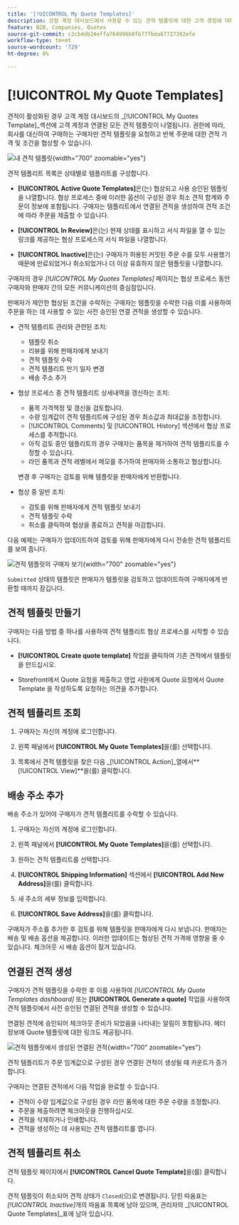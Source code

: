 ```yaml
---
title: '[!UICONTROL My Quote Templates]'
description: 상점 계정 대시보드에서 사용할 수 있는 견적 템플릿에 대한 고객 경험에 대해 알아봅니다.
feature: B2B, Companies, Quotes
source-git-commit: c2cb4db24effa764996b0fb77fbda67727392efe
workflow-type: tm+mt
source-wordcount: '729'
ht-degree: 0%

---
```



# [!UICONTROL My Quote Templates]

견적이 활성화된 경우 고객 계정 대시보드의 _[!UICONTROL My Quotes Template]_섹션에 고객 계정과 연결된 모든 견적 템플릿이 나열됩니다. 권한에 따라, 회사를 대신하여 구매하는 구매자만 견적 템플릿을 요청하고 반복 주문에 대한 견적 가격 및 조건을 협상할 수 있습니다.

![내 견적 템플릿](./assets/account-dashboard-quote-templates-list.png){width="700" zoomable="yes"}

견적 템플리트 목록은 상태별로 템플리트를 구성합니다.

- **[!UICONTROL Active Quote Templates]**&#x200B;은(는) 협상되고 사용 승인된 템플릿을 나열합니다. 협상 프로세스 중에 이러한 옵션이 구성된 경우 최소 견적 합계와 주문이 정보에 포함됩니다. 구매자는 템플리트에서 연결된 견적을 생성하여 견적 조건에 따라 주문을 제출할 수 있습니다.

- **[!UICONTROL In Review]**&#x200B;은(는) 현재 상태를 표시하고 서식 파일을 열 수 있는 링크를 제공하는 협상 프로세스의 서식 파일을 나열합니다.

- **[!UICONTROL Inactive]**&#x200B;은(는) 구매자가 허용된 커밋된 주문 수를 모두 사용했기 때문에 만료되었거나 취소되었거나 더 이상 유효하지 않은 템플릿을 나열합니다.

구매자의 경우 *[!UICONTROL My Quotes Templates]* 페이지는 협상 프로세스 동안 구매자와 판매자 간의 모든 커뮤니케이션의 중심점입니다.

판매자가 제안한 협상된 조건을 수락하는 구매자는 템플릿을 수락한 다음 이를 사용하여 주문을 하는 데 사용할 수 있는 사전 승인된 연결 견적을 생성할 수 있습니다.

- 견적 템플리트 관리와 관련된 조치:

   - 템플릿 취소
   - 리뷰를 위해 판매자에게 보내기
   - 견적 템플릿 수락
   - 견적 템플리트 만기 일자 변경
   - 배송 주소 추가

- 협상 프로세스 중 견적 템플리트 상세내역을 갱신하는 조치:

   - 품목 가격책정 및 갱신을 검토합니다.
   - 수량 임계값이 견적 템플리트에 구성된 경우 최소값과 최대값을 조정합니다.
   - [!UICONTROL Comments] 및 [!UICONTROL History] 섹션에서 협상 프로세스를 추적합니다.
   - 아직 검토 중인 템플리트의 경우 구매자는 품목을 제거하여 견적 템플리트를 수정할 수 있습니다.
   - 라인 품목과 견적 레벨에서 메모를 추가하여 판매자와 소통하고 협상합니다.

  변경 후 구매자는 검토를 위해 템플릿을 판매자에게 반환합니다.

- 협상 중 일반 조치:

   - 검토를 위해 판매자에게 견적 템플릿 보내기
   - 견적 템플릿 수락
   - 취소를 클릭하여 협상을 종료하고 견적을 마감합니다.

다음 예제는 구매자가 업데이트하여 검토를 위해 판매자에게 다시 전송한 견적 템플리트를 보여 줍니다.

![견적 템플릿의 구매자 보기](./assets/account-dashboard-my-quote-template-detailed.png){width="700" zoomable="yes"}

`Submitted` 상태의 템플릿은 판매자가 템플릿을 검토하고 업데이트하여 구매자에게 반환할 때까지 잠깁니다.

## 견적 템플릿 만들기

구매자는 다음 방법 중 하나를 사용하여 견적 템플리트 협상 프로세스를 시작할 수 있습니다.

- **[!UICONTROL Create quote template]** 작업을 클릭하여 기존 견적에서 템플릿을 만드십시오.

- Storefront에서 Quote 요청을 제출하고 영업 사원에게 Quote 요청에서 Quote Template 을 작성하도록 요청하는 의견을 추가합니다.

## 견적 템플리트 조회

1. 구매자는 자신의 계정에 로그인합니다.

1. 왼쪽 패널에서 **[!UICONTROL My Quote Templates]**&#x200B;을(를) 선택합니다.

1. 목록에서 견적 템플릿을 찾은 다음 _[!UICONTROL Action]_열에서&#x200B;**[!UICONTROL View]**을(를) 클릭합니다.

## 배송 주소 추가

배송 주소가 있어야 구매자가 견적 템플리트를 수락할 수 있습니다.

1. 구매자는 자신의 계정에 로그인합니다.

1. 왼쪽 패널에서 **[!UICONTROL My Quote Templates]**&#x200B;을(를) 선택합니다.

1. 원하는 견적 템플리트를 선택합니다.

1. **[!UICONTROL Shipping Information]** 섹션에서 **[!UICONTROL Add New Address]**&#x200B;을(를) 클릭합니다.

1. 새 주소의 세부 정보를 입력합니다.

1. **[!UICONTROL Save Address]**&#x200B;을(를) 클릭합니다.

구매자가 주소를 추가한 후 검토를 위해 템플릿을 판매자에게 다시 보냅니다. 판매자는 배송 및 배송 옵션을 제공합니다. 이러한 업데이트는 협상된 견적 가격에 영향을 줄 수 있습니다. 체크아웃 시 배송 옵션이 잠겨 있습니다.

## 연결된 견적 생성

구매자가 견적 템플릿을 수락한 후 이를 사용하여 *[!UICONTROL My Quote Templates dashboard]* 또는 **[!UICONTROL Generate a quote]** 작업을 사용하여 견적 템플릿에서 사전 승인된 연결된 견적을 생성할 수 있습니다.

연결된 견적에 승인되어 체크아웃 준비가 되었음을 나타내는 알림이 포함됩니다. 헤더 정보에 Quote 템플릿에 대한 링크도 제공됩니다.

![견적 템플릿에서 생성된 연결된 견적](./assets/quote-templates-linked-quote.png){width="700" zoomable="yes"}

견적 템플리트가 주문 임계값으로 구성된 경우 연결된 견적이 생성될 때 카운트가 증가합니다.

구매자는 연결된 견적에서 다음 작업을 완료할 수 있습니다.

- 견적이 수량 임계값으로 구성된 경우 라인 품목에 대한 주문 수량을 조정합니다.
- 주문을 제출하려면 체크아웃을 진행하십시오.
- 견적을 삭제하거나 인쇄합니다.
- 견적을 생성하는 데 사용되는 견적 템플리트를 엽니다.

## 견적 템플리트 취소

견적 템플릿 페이지에서 **[!UICONTROL Cancel Quote Template]**&#x200B;을(를) 클릭합니다.

견적 템플릿이 취소되어 견적 상태가 `Closed`(으)로 변경됩니다. 닫힌 따옴표는 *[!UICONTROL Inactive]*&#x200B;개의 따옴표 목록에 남아 있으며, 관리자의 _[!UICONTROL Quote Templates]_표에 남아 있습니다.




